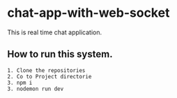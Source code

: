 # chat-app-with-web-socket

This is real time chat application.

## How to run this system.

    1. Clone the repositories
    2. Co to Project directorie
    3. npm i
    3. nodemon run dev
